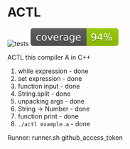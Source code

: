 # ACTL

![tests](https://github.com/askurandrio/ACTL/actions/workflows/tests.yml/badge.svg)
![coverage](https://raw.githubusercontent.com/askurandrio/ACTL/master/coverage.svg)

ACTL this compiler A in C++

1. while expression - done
2. set expression - done
3. function input - done
4. String.split - done
5. unpacking args - done
6. String -> Number - done
7. function print - done
8. `./actl example.a` - done


Runner: runner.sh github_access_token
